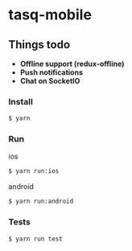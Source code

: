 # tasq-mobile

## Things todo

* **Offline support (redux-offline)**
* **Push notifications**
* **Chat on SocketIO**

### Install
```sh
$ yarn
```

### Run
ios
```sh
$ yarn run:ios
```

android
```sh
$ yarn run:android
```

### Tests
```sh
$ yarn run test
```
